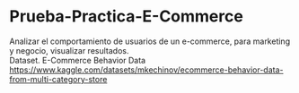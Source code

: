 # Prueba-Practica-E-Commerce
Analizar el comportamiento de usuarios de un e-commerce, para marketing y negocio, visualizar resultados. \
Dataset. E-Commerce Behavior Data https://www.kaggle.com/datasets/mkechinov/ecommerce-behavior-data-from-multi-category-store
 

